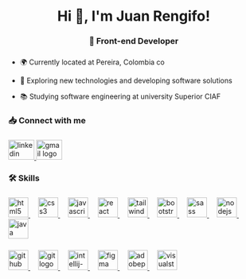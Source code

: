 <h1 align="center">Hi 👋, I'm Juan Rengifo!</h1>

###

<h3 align="center">🚀 Front-end Developer</h3>

###

- 🌍 Currently located at Pereira, Colombia co</p>
- 🧐 Exploring new technologies and developing software solutions</p>
- 📚 Studying software engineering at university Superior CIAF</p>


###

<h3 align="left">📥 Connect with me</h3>

###

<div align="left">
  <a href="https://www.linkedin.com/in/juan-rengifo-6297b32a1/" target="_blank">
    <img src="https://raw.githubusercontent.com/maurodesouza/profile-readme-generator/master/src/assets/icons/social/linkedin/default.svg" width="52" height="40" alt="linkedin logo"  />
  </a>
  <a href="mailto:medrandajuan843@gmail.com" target="_blank">
    <img src="https://raw.githubusercontent.com/maurodesouza/profile-readme-generator/master/src/assets/icons/social/gmail/default.svg" width="52" height="40" alt="gmail logo"  />
  </a>
</div>

###

<h3 align="left">🛠️ Skills</h3>

###

<div align="left">
  <a target="_blank" href="https://developer.mozilla.org/es/docs/Web/HTML">
    <img
      src="https://skillicons.dev/icons?i=html"
      height="40"
      alt="html5 logo"
    />
  </a>
  <img width="12" />
  <a target="_blank" href="https://developer.mozilla.org/en-US/docs/Web/CSS">
    <img src="https://skillicons.dev/icons?i=css" height="40" alt="css3 logo" />
  </a>
  <img width="12" />
  <a
    target="_blank"
    href="https://developer.mozilla.org/es/docs/Web/JavaScript"
  >
    <img
      src="https://skillicons.dev/icons?i=js"
      height="40"
      alt="javascript logo"
    />
  </a>
  <img width="12" />
  <a target="_blank" href="https://react.dev/">
    <img
      src="https://skillicons.dev/icons?i=react"
      height="40"
      alt="react logo"
    />
  </a>
  <img width="12" />
  <a target="_blank" href="https://tailwindcss.com/">
    <img
      src="https://skillicons.dev/icons?i=tailwind"
      height="40"
      alt="tailwindcss logo"
    />
  </a>
  <img width="12" />
  <a target="_blank" href="https://getbootstrap.com/">
    <img
      src="https://skillicons.dev/icons?i=bootstrap"
      height="40"
      alt="bootstrap logo"
    />
  </a>
  <img width="12" />
  <a target="_blank" href="https://sass-lang.com/">
    <img
      src="https://skillicons.dev/icons?i=sass"
      height="40"
      alt="sass logo"
    />
  </a>
   </a>
  <img width="12" />
  <a target="_blank" href="https://nodejs.org/en/">
    <img
      src="https://skillicons.dev/icons?i=nodejs"
      height="40"
      alt="nodejs logo"
    />
  </a>
  <img width="12" />
  <a target="_blank" href="https://www.java.com/es/">
    <img
      src="https://skillicons.dev/icons?i=java"
      height="40"
      alt="java logo"
    />
  </a>
</div>

###

<div align="left">
  <a target="_blank" href="https://github.com/">
    <img
      src="https://skillicons.dev/icons?i=github"
      height="40"
      alt="github logo"
    />
  </a>
  <img width="12" />
  <a target="_blank" href="https://git-scm.com/">
    <img src="https://skillicons.dev/icons?i=git" height="40" alt="git logo" />
  </a>
  <img width="12" />
  <a target="_blank" href="https://lp.jetbrains.com/intellij-idea-promo/">
    <img
      src="https://skillicons.dev/icons?i=intellij-idea"
      height="40"
      alt="intellij-idea logo"
    />
  </a>
  <img width="12" />
  <a target="_blank" href="https://www.figma.com/">
    <img
      src="https://skillicons.dev/icons?i=figma"
      height="40"
      alt="figma logo"
    />
  </a>
  <img width="12" />
  <a target="_blank" href="https://www.adobe.com/ar/products/photoshop.html">
    <img
      src="https://skillicons.dev/icons?i=ps"
      height="40"
      alt="adobephotoshop logo"
    />
  </a>
 </a>
  <img width="12" />
  <a target="_blank" href="https://code.visualstudio.com/">
    <img
      src="https://skillicons.dev/icons?i=visualstudio"
      height="40"
      alt="visualstudio logo"
    />
  </a>
</div>




